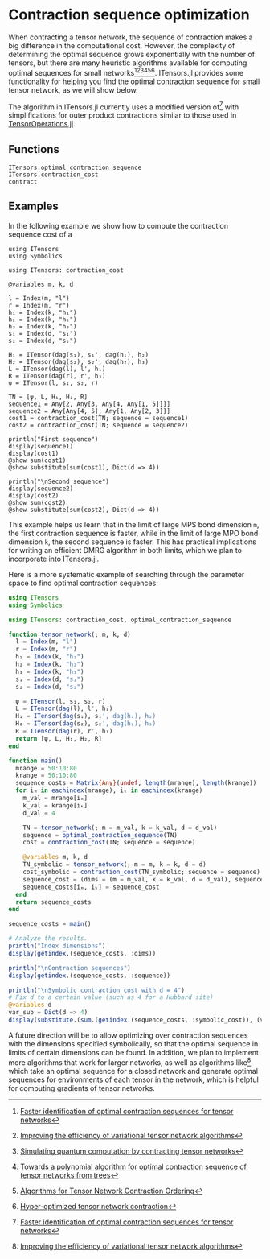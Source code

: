 # Contraction sequence optimization

When contracting a tensor network, the sequence of contraction makes a big difference in the computational cost. However, the complexity of determining the optimal sequence grows exponentially with the number of tensors, but there are many heuristic algorithms available for computing optimal sequences for small networks[^1][^2][^3][^4][^5][^6]. ITensors.jl provides some functionality for helping you find the optimal contraction sequence for small tensor network, as we will show below.

The algorithm in ITensors.jl currently uses a modified version of[^1] with simplifications for outer product contractions similar to those used in [TensorOperations.jl](https://github.com/Jutho/TensorOperations.jl).

[^1]: [Faster identification of optimal contraction sequences for tensor networks](https://arxiv.org/abs/1304.6112)
[^2]: [Improving the efficiency of variational tensor network algorithms](https://arxiv.org/abs/1310.8023)
[^3]: [Simulating quantum computation by contracting tensor networks](https://arxiv.org/abs/quant-ph/0511069)
[^4]: [Towards a polynomial algorithm for optimal contraction sequence of tensor networks from trees](https://journals.aps.org/pre/abstract/10.1103/PhysRevE.100.043309)
[^5]: [Algorithms for Tensor Network Contraction Ordering](https://arxiv.org/abs/2001.08063)
[^6]: [Hyper-optimized tensor network contraction](https://arxiv.org/abs/2002.01935)

## Functions

```@docs
ITensors.optimal_contraction_sequence
ITensors.contraction_cost
contract
```

## Examples

In the following example we show how to compute the contraction sequence cost of a
```@julia
using ITensors
using Symbolics

using ITensors: contraction_cost

@variables m, k, d

l = Index(m, "l")
r = Index(m, "r")
h₁ = Index(k, "h₁")
h₂ = Index(k, "h₂")
h₃ = Index(k, "h₃")
s₁ = Index(d, "s₁")
s₂ = Index(d, "s₂")

H₁ = ITensor(dag(s₁), s₁', dag(h₁), h₂)
H₂ = ITensor(dag(s₂), s₂', dag(h₂), h₃)
L = ITensor(dag(l), l', h₁)
R = ITensor(dag(r), r', h₃)
ψ = ITensor(l, s₁, s₂, r)

TN = [ψ, L, H₁, H₂, R]
sequence1 = Any[2, Any[3, Any[4, Any[1, 5]]]]
sequence2 = Any[Any[4, 5], Any[1, Any[2, 3]]]
cost1 = contraction_cost(TN; sequence = sequence1)
cost2 = contraction_cost(TN; sequence = sequence2)

println("First sequence")
display(sequence1)
display(cost1)
@show sum(cost1)
@show substitute(sum(cost1), Dict(d => 4))

println("\nSecond sequence")
display(sequence2)
display(cost2)
@show sum(cost2)
@show substitute(sum(cost2), Dict(d => 4))
```
This example helps us learn that in the limit of large MPS bond dimension `m`, the first contraction sequence is faster, while in the limit of large MPO bond dimension `k`, the second sequence is faster. This has practical implications for writing an efficient DMRG algorithm in both limits, which we plan to incorporate into ITensors.jl.

Here is a more systematic example of searching through the parameter space to find optimal contraction sequences:
```julia
using ITensors
using Symbolics

using ITensors: contraction_cost, optimal_contraction_sequence

function tensor_network(; m, k, d)
  l = Index(m, "l")
  r = Index(m, "r")
  h₁ = Index(k, "h₁")
  h₂ = Index(k, "h₂")
  h₃ = Index(k, "h₃")
  s₁ = Index(d, "s₁")
  s₂ = Index(d, "s₂")

  ψ = ITensor(l, s₁, s₂, r)
  L = ITensor(dag(l), l', h₁)
  H₁ = ITensor(dag(s₁), s₁', dag(h₁), h₂)
  H₂ = ITensor(dag(s₂), s₂', dag(h₂), h₃)
  R = ITensor(dag(r), r', h₃)
  return [ψ, L, H₁, H₂, R]
end

function main()
  mrange = 50:10:80
  krange = 50:10:80
  sequence_costs = Matrix{Any}(undef, length(mrange), length(krange))
  for iₘ in eachindex(mrange), iₖ in eachindex(krange)
    m_val = mrange[iₘ]
    k_val = krange[iₖ]
    d_val = 4

    TN = tensor_network(; m = m_val, k = k_val, d = d_val)
    sequence = optimal_contraction_sequence(TN)
    cost = contraction_cost(TN; sequence = sequence)

    @variables m, k, d
    TN_symbolic = tensor_network(; m = m, k = k, d = d)
    cost_symbolic = contraction_cost(TN_symbolic; sequence = sequence)
    sequence_cost = (dims = (m = m_val, k = k_val, d = d_val), sequence = sequence, cost = cost, symbolic_cost = cost_symbolic)
    sequence_costs[iₘ, iₖ] = sequence_cost
  end
  return sequence_costs
end

sequence_costs = main()

# Analyze the results.
println("Index dimensions")
display(getindex.(sequence_costs, :dims))

println("\nContraction sequences")
display(getindex.(sequence_costs, :sequence))

println("\nSymbolic contraction cost with d = 4")
# Fix d to a certain value (such as 4 for a Hubbard site)
@variables d
var_sub = Dict(d => 4)
display(substitute.(sum.(getindex.(sequence_costs, :symbolic_cost)), (var_sub,)))
```

A future direction will be to allow optimizing over contraction sequences with the dimensions specified symbolically, so that the optimal sequence in limits of certain dimensions can be found. In addition, we plan to implement more algorithms that work for larger networks, as well as algorithms like[^2] which take an optimal sequence for a closed network and generate optimal sequences for environments of each tensor in the network, which is helpful for computing gradients of tensor networks.


